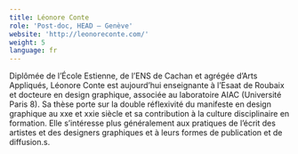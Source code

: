 ```yaml
---
title: Léonore Conte
role: 'Post-doc, HEAD – Genève'
website: 'http://leonoreconte.com/'
weight: 5
language: fr
---
```



Diplômée de l’École Estienne, de l’ENS de Cachan et agrégée d’Arts Appliqués, Léonore Conte est aujourd’hui enseignante à l’Esaat de Roubaix et docteure en design graphique, associée au laboratoire AIAC (Université Paris 8). Sa thèse porte sur la double réflexivité du manifeste en design graphique au xxe et xxie siècle et sa contribution à la culture disciplinaire en formation. Elle s’intéresse plus généralement aux pratiques de l’écrit des artistes et des designers graphiques et à leurs formes de publication et de diffusion.s.
